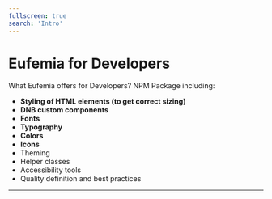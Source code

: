 ```yaml
---
fullscreen: true
search: 'Intro'
---
```


<Intro>

# Eufemia for Developers

What Eufemia offers for Developers? NPM Package including:

- **Styling of HTML elements (to get correct sizing)**
- **DNB custom components**
- **Fonts**
- **Typography**
- **Colors**
- **Icons**
- Theming
- Helper classes
- Accessibility tools
- Quality definition and best practices

---

<IntroFooter href="/uilib/intro/06-css-packages" text="Next - CSS Packages" />

</Intro>
